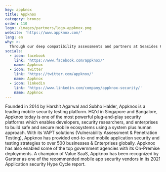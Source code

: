 ```yaml
---
key: appknox
title: Appknox
category: bronze
order: 110
logo: /images/partners/logo-appknox.png
website: 'https://www.appknox.com/'
lang: en
why: >-
  Through our deep compatibility assessments and partners at Seasides Conference, we will build bridges between prospective clients and teams. We will be able to bring detail oriented, organized, streamlined, efficient,in the event that and effective, allowing us to get you to the finish line and seeing ROI and results faster. Through this conference, we're looking forward to interacting with security professionals from around the world. We're proud to take part in an event that spreads awareness on the most pressing issues in the cybersecurity space detail-oriented 
socials:
  - icon: facebook
    link: 'https://www.facebook.com/appknox/'
    name: Appknox
  - icon: twitter
    link: 'https://twitter.com/appknox/'
    name: Appknox
  - icon: linkedin
    link: 'https://www.linkedin.com/company/appknox-security/'
    name: Appknox
---
```

Founded in 2014 by Harshit Agarwal and Subho Halder, Appknox is a leading mobile security testing platform. HQ'd in Singapore and Bangalore, Appknox today is one of the most powerful plug-and-play security platforms which enables developers, security researchers, and enterprises to build safe and secure mobile ecosystems using a system plus human approach. With its VAPT solutions (Vulnerability Assessment & Penetration Testing), Appknox has provided end-to-end mobile application security and testing strategies to over 500 businesses & Enterprises globally. Appknox has also enabled some of the top government agencies with its On-Premise deployments. A champion of Value SaaS, Appknox has been recognized by Gartner as one of the recommended mobile app security vendors in its 2021 Application security Hype Cycle report.